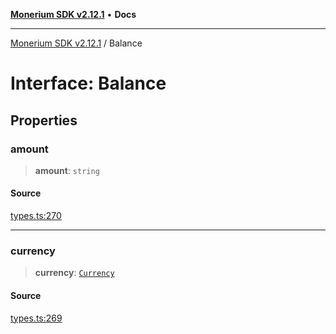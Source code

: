 [**Monerium SDK v2.12.1**](../README.md) • **Docs**

---

[Monerium SDK v2.12.1](../README.md) / Balance

# Interface: Balance

## Properties

### amount

> **amount**: `string`

#### Source

[types.ts:270](https://github.com/monerium/js-monorepo/blob/26e2ea0861cb901d7ae432326a3f8b4932fe0d47/packages/sdk/src/types.ts#L270)

---

### currency

> **currency**: [`Currency`](../enumerations/Currency.md)

#### Source

[types.ts:269](https://github.com/monerium/js-monorepo/blob/26e2ea0861cb901d7ae432326a3f8b4932fe0d47/packages/sdk/src/types.ts#L269)
